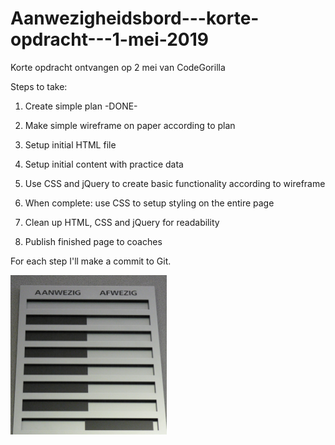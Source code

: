 # Aanwezigheidsbord---korte-opdracht---1-mei-2019
Korte opdracht ontvangen op 2 mei van CodeGorilla


Steps to take:

1. Create simple plan                                 -DONE-

2. Make simple wireframe on paper according to plan

3. Setup initial HTML file

4. Setup initial content with practice data

5. Use CSS and jQuery to create basic functionality according to wireframe

6. When complete: use CSS to setup styling on the entire page

7. Clean up HTML, CSS and jQuery for readability

8. Publish finished page to coaches

For each step I'll make a commit to Git.

<img src="/afbeelding bord.jpg" width=250 heigth=250>
<img src="/IMG_4241.HEIC widht=250 heigth=250>
